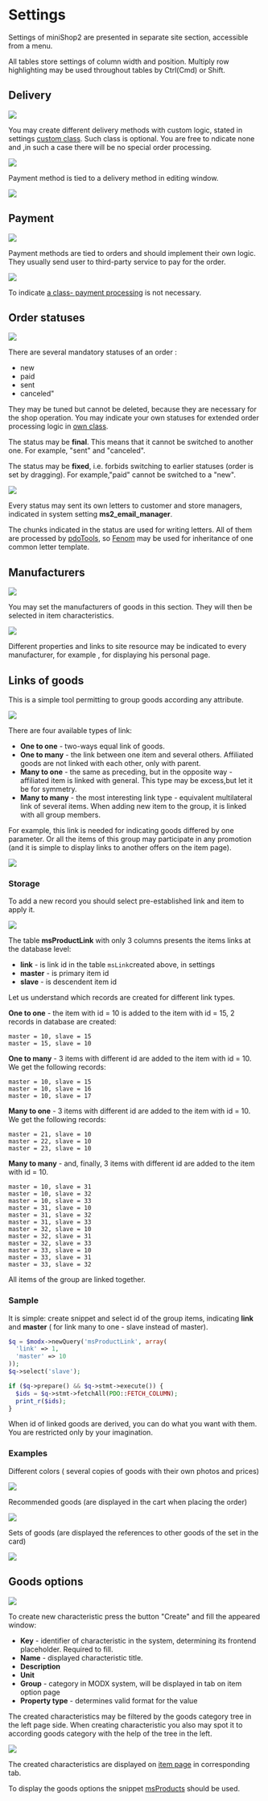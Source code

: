 # Settings

Settings of miniShop2 are presented in separate site section, accessible from a menu.

All tables store settings of column width and position.
Multiply row highlighting may be used throughout tables by Ctrl(Cmd) or Shift.

## Delivery

[![](https://file.modx.pro/files/0/3/d/03d43063bc5f0c15e2b59e7c75c646fbs.jpg)](https://file.modx.pro/files/0/3/d/03d43063bc5f0c15e2b59e7c75c646fb.png)

You may create different delivery methods with custom logic, stated in settings  [custom class][1].
Such class is optional. You are free to ndicate none and ,in such a case there will be no special order processing.

[![](https://file.modx.pro/files/e/d/5/ed56f7ddd5f45402442370885078d8a1s.jpg)](https://file.modx.pro/files/e/d/5/ed56f7ddd5f45402442370885078d8a1.png)

Payment method is tied to a delivery method in editing window.

[![](https://file.modx.pro/files/4/0/1/401f530864705bedb8bacb417db211das.jpg)](https://file.modx.pro/files/4/0/1/401f530864705bedb8bacb417db211da.png)

## Payment

[![](https://file.modx.pro/files/c/6/c/c6c4bb3c3a12ef7d3e94e15270eb59c8s.jpg)](https://file.modx.pro/files/c/6/c/c6c4bb3c3a12ef7d3e94e15270eb59c8.png)

Payment methods are tied to orders and should implement their own logic.
They usually send user to third-party service to pay for the order.

[![](https://file.modx.pro/files/c/a/0/ca0834e0e7b9154a9ae99593258bb400s.jpg)](https://file.modx.pro/files/c/a/0/ca0834e0e7b9154a9ae99593258bb400.png)

To indicate [a class- payment processing][6] is not necessary.

## Order statuses

[![](https://file.modx.pro/files/d/9/9/d992c108a175a6a63f20430d7a733725s.jpg)](https://file.modx.pro/files/d/9/9/d992c108a175a6a63f20430d7a733725.png)

There are several mandatory statuses of an order :

- new
- paid
- sent
- canceled"

They may be tuned but cannot be deleted, because they are necessary for the shop operation.
You may indicate your own statuses for extended order processing logic in [own class][2].

The status may be **final**. This means that it cannot be switched to another one.
For example, "sent" and "canceled".

The status may be **fixed**, i.e. forbids switching to earlier statuses (order is set by dragging).
For example,"paid" cannot be switched to a "new".

[![](https://file.modx.pro/files/3/b/d/3bd18550d15892a08eca767daa51036ds.jpg)](https://file.modx.pro/files/3/b/d/3bd18550d15892a08eca767daa51036d.png)

Every status may sent its own letters to customer and store managers, indicated in system setting **ms2_email_manager**.

The chunks indicated in the status are used for writing letters.
All of them are processed by [pdoTools][3], so [Fenom][4] may be used for inheritance of one common letter template.

## Manufacturers

[![](https://file.modx.pro/files/c/b/5/cb518b8ffa89e7aec3f4d794106b7f44s.jpg)](https://file.modx.pro/files/c/b/5/cb518b8ffa89e7aec3f4d794106b7f44.png)

You may set the manufacturers of goods in this section. They will then be selected in item characteristics.

[![](https://file.modx.pro/files/c/e/2/ce250f7e7270ba124ecb10c2da71fa70s.jpg)](https://file.modx.pro/files/c/e/2/ce250f7e7270ba124ecb10c2da71fa70.png)

Different properties and links to site resource may be indicated to every manufacturer, for example , for displaying his personal page.

## Links of goods

This is a simple tool permitting to group goods according any attribute.

[![](https://file.modx.pro/files/3/d/1/3d1110c391487d2eb6142a90b8abd1das.jpg)](https://file.modx.pro/files/3/d/1/3d1110c391487d2eb6142a90b8abd1da.png)

There are four available types of link:

- **One to one** - two-ways equal  link of goods.
- **One to many** - the link between one item and several others. Affiliated goods are not linked with each other, only with parent.
- **Many to one** - the same as preceding, but in the opposite way - affiliated item is linked with general. This type may be excess,but let it be for symmetry.
- **Many to many** - the most interesting link type - equivalent multilateral link of several items. When adding new item to the group, it is linked with all group members.

For example, this link is needed for indicating goods differed by one parameter.
Or all the items of this group may participate in any promotion (and it is simple to display links to another offers on the item page).

[![](https://file.modx.pro/files/0/a/8/0a8e6b14d03e9cd7aeac8a7f671de6b4s.jpg)](https://file.modx.pro/files/0/a/8/0a8e6b14d03e9cd7aeac8a7f671de6b4.png)

### Storage

To add a new record you should select pre-established link and item to apply it.

[![](https://file.modx.pro/files/5/7/e/57e122559c34bd8cbb1c3e30963d0a87s.jpg)](https://file.modx.pro/files/5/7/e/57e122559c34bd8cbb1c3e30963d0a87.png)

The table **msProductLink** with only 3 columns presents the items links at the database level:

- **link** - is link id in the table `msLink`created above, in settings
- **master** - is primary item id
- **slave** - is descendent item id

Let us understand which records are created for different link types.

**One to one** - the item with id = 10 is added to the item with id = 15,  2 records in database are created:

```
master = 10, slave = 15
master = 15, slave = 10
```

**One to many** -  3 items with different id are added to the item with id = 10. We get the following records:

```
master = 10, slave = 15
master = 10, slave = 16
master = 10, slave = 17
```

**Many to one** -  3 items with different id are added to the item with id = 10. We get the following records:

```
master = 21, slave = 10
master = 22, slave = 10
master = 23, slave = 10
```

**Many to many** - and, finally, 3 items with different id are added to the item with id = 10.

```
master = 10, slave = 31
master = 10, slave = 32
master = 10, slave = 33
master = 31, slave = 10
master = 31, slave = 32
master = 31, slave = 33
master = 32, slave = 10
master = 32, slave = 31
master = 32, slave = 33
master = 33, slave = 10
master = 33, slave = 31
master = 33, slave = 32
```

All items of the group are linked together.

### Sample

It is simple: create snippet and select id of the group items, indicating **link** and **master** ( for link many to one - slave instead of master).

```php
$q = $modx->newQuery('msProductLink', array(
  'link' => 1,
  'master' => 10
));
$q->select('slave');

if ($q->prepare() && $q->stmt->execute()) {
  $ids = $q->stmt->fetchAll(PDO::FETCH_COLUMN);
  print_r($ids);
}
```

When id of linked goods are derived, you can do what you want with them. You are restricted only by your imagination.

### Examples

Different colors ( several copies of goods with their own photos and prices)

[![](https://file.modx.pro/files/6/2/2/622ed477f81314619ccb842abb89a9d9s.jpg)](https://file.modx.pro/files/6/2/2/622ed477f81314619ccb842abb89a9d9.png)

Recommended goods (are displayed in the cart when placing the order)

[![](https://file.modx.pro/files/2/7/a/f/7afaeb1b0785680df6bd64466e3fa798_thumb.png)](https://file.modx.pro/files/2/7/a/f/7afaeb1b0785680df6bd64466e3fa798.png)

Sets of goods (are displayed the references to other goods of the set in the card)

[![](https://file.modx.pro/files/8/5/d/85dc782cee8d7e85dc02770b01cfe849s.jpg)](https://file.modx.pro/files/8/5/d/85dc782cee8d7e85dc02770b01cfe849.png)

## Goods options

[![](https://file.modx.pro/files/0/b/1/0b15183d616799496b2a24cec43106c9s.jpg)](https://file.modx.pro/files/0/b/1/0b15183d616799496b2a24cec43106c9.png)

To create new characteristic press the button "Create" and fill the appeared window:

- **Key** - identifier of characteristic in the system, determining its frontend placeholder. Required to fill.
- **Name** -  displayed characteristic title.
- **Description**
- **Unit**
- **Group** - category in MODX system, will be displayed in tab on item option page
- **Property type** - determines valid format for the value

The created characteristics may be filtered by the goods category tree in the left page side.
When creating characteristic you also may spot it to according goods category with the help of the tree in the left.

[![](https://file.modx.pro/files/e/c/6/ec68f57c854c4a7f0057c94d85ba62d0s.jpg)](https://file.modx.pro/files/e/c/6/ec68f57c854c4a7f0057c94d85ba62d0.png)

The created characteristics are displayed on [item page][5] in corresponding tab.

To display the goods options the snippet [msProducts][7] should be used.

[1]: /components/minishop2/development/services/delivery
[2]: /components/minishop2/development/services/order
[3]: /en/components/pdotools/
[4]: /en/components/pdotools/parser
[5]: /en/components/minishop2/interface/product
[6]: /components/minishop2/development/services/payment
[7]: /en/components/minishop2/snippets/msproducts

